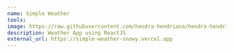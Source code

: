 ```yaml
---
name: Simple Weather
tools: 
image: https://raw.githubusercontent.com/hendra-hendriana/hendra-hendriana.github.io/main/images/Project2.png
description: Weather App using ReactJS
external_url: https://simple-weather-snowy.vercel.app
---
```

